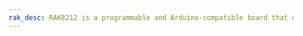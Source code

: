 ```yaml
---
rak_desc: RAK8212 is a programmable and Arduino-compatible board that offers several connectivity options like NB-IoT, Bluetooth 5.0, and GPS. It also has a built-in sensor of accelerometer, light sensor, and barometric sensor resulting in ultra-power and high-performance of the board.
---
```


<rk-redirect to="/Product-Categories/WisTrio/RAK8212/Overview/" />